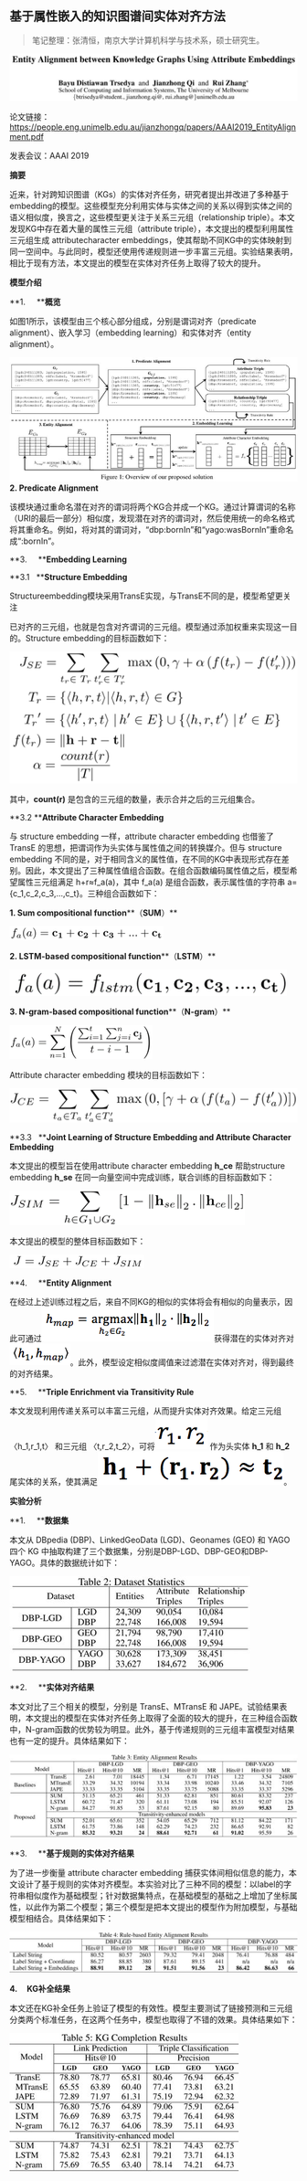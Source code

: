 
## 基于属性嵌入的知识图谱间实体对齐方法

> 笔记整理：张清恒，南京大学计算机科学与技术系，硕士研究生。

![](img/基于属性嵌入的知识图谱间实体对齐方法.md_1.png)

论文链接：https://people.eng.unimelb.edu.au/jianzhongq/papers/AAAI2019_EntityAlignment.pdf

发表会议：AAAI 2019

**摘要**

近来，针对跨知识图谱（KGs）的实体对齐任务，研究者提出并改进了多种基于embedding的模型。这些模型充分利用实体与实体之间的关系以得到实体之间的语义相似度，换言之，这些模型更关注于关系三元组（relationship triple）。本文发现KG中存在着大量的属性三元组（attribute triple），本文提出的模型利用属性三元组生成 attributecharacter embeddings，使其帮助不同KG中的实体映射到同一空间中。与此同时，模型还使用传递规则进一步丰富三元组。实验结果表明，相比于现有方法，本文提出的模型在实体对齐任务上取得了较大的提升。

**模型介绍**

**1.     ****概览**

如图1所示，该模型由三个核心部分组成，分别是谓词对齐（predicate alignment）、嵌入学习（embedding learning）和实体对齐（entity alignment）。

![](img/基于属性嵌入的知识图谱间实体对齐方法.md_2.png)**2. Predicate Alignment**

该模块通过重命名潜在对齐的谓词将两个KG合并成一个KG。通过计算谓词的名称（URI的最后一部分）相似度，发现潜在对齐的谓词对，然后使用统一的命名格式将其重命名。例如，将对其的谓词对，“dbp:bornIn”和“yago:wasBornIn”重命名成“:bornIn”。

**3.     ****Embedding Learning**

**3.1   ****Structure Embedding**

Structureembedding模块采用TransE实现，与TransE不同的是，模型希望更关注

已对齐的三元组，也就是包含对齐谓词的三元组。模型通过添加权重来实现这一目的。Structure embedding的目标函数如下：

![](img/基于属性嵌入的知识图谱间实体对齐方法.md_3.png)

其中，**count(r)** 是包含的三元组的数量，表示合并之后的三元组集合。

**3.2 ****Attribute Character Embedding**

与 structure embedding 一样，attribute character embedding 也借鉴了 TransE 的思想，把谓词作为头实体与属性值之间的转换媒介。但与 structure embedding 不同的是，对于相同含义的属性值，在不同的KG中表现形式存在差别。因此，本文提出了三种属性值组合函数。在组合函数编码属性值之后，模型希望属性三元组满足 h+r≈f_a(a)，其中 f_a(a) 是组合函数，表示属性值的字符串 a={c_1,c_2,c_3,…,c_t}。三种组合函数如下：

**1. Sum compositional function****（****SUM****）**

![](img/基于属性嵌入的知识图谱间实体对齐方法.md_4.png)

**2. LSTM-based compositional function****（****LSTM****）**

![](img/基于属性嵌入的知识图谱间实体对齐方法.md_5.png)



**3. N-gram-based compositional function****（****N-gram****）**

![](img/基于属性嵌入的知识图谱间实体对齐方法.md_6.png)

Attribute character embedding 模块的目标函数如下：

![](img/基于属性嵌入的知识图谱间实体对齐方法.md_7.png)



**3.3   ****Joint Learning of Structure Embedding and Attribute Character Embedding**

本文提出的模型旨在使用attribute character embedding **h_ce** 帮助structure embedding **h_se** 在同一向量空间中完成训练，联合训练的目标函数如下：

![](img/基于属性嵌入的知识图谱间实体对齐方法.md_8.png)

本文提出的模型的整体目标函数如下：

![](img/基于属性嵌入的知识图谱间实体对齐方法.md_9.png)

**4.     ****Entity Alignment**

在经过上述训练过程之后，来自不同KG的相似的实体将会有相似的向量表示，因此可通过![](img/基于属性嵌入的知识图谱间实体对齐方法.md_10.png)获得潜在的实体对齐对![](img/基于属性嵌入的知识图谱间实体对齐方法.md_11.png)。此外，模型设定相似度阈值来过滤潜在实体对齐对，得到最终的对齐结果。

**5.     ****Triple Enrichment via Transitivity Rule**

本文发现利用传递关系可以丰富三元组，从而提升实体对齐效果。给定三元组 〈h_1,r_1,t〉 和三元组 〈t,r_2,t_2〉，可将![](img/基于属性嵌入的知识图谱间实体对齐方法.md_12.png) 作为头实体 **h_1** 和 **h_2** 尾实体的关系，使其满足![](img/基于属性嵌入的知识图谱间实体对齐方法.md_13.png)。



**实验分析**

**1.     ****数据集**

本文从 DBpedia (DBP)、LinkedGeoData (LGD)、Geonames (GEO) 和 YAGO 四个 KG 中抽取构建了三个数据集，分别是DBP-LGD、DBP-GEO和DBP-YAGO。具体的数据统计如下：

![](img/基于属性嵌入的知识图谱间实体对齐方法.md_14.png)



**2.     ****实体对齐结果**

本文对比了三个相关的模型，分别是 TransE、MTransE 和 JAPE。试验结果表明，本文提出的模型在实体对齐任务上取得了全面的较大的提升，在三种组合函数中，N-gram函数的优势较为明显。此外，基于传递规则的三元组丰富模型对结果也有一定的提升。具体结果如下：

![](img/基于属性嵌入的知识图谱间实体对齐方法.md_15.png)



**3.     ****基于规则的实体对齐结果**

为了进一步衡量 attribute character embedding 捕获实体间相似信息的能力，本文设计了基于规则的实体对齐模型。本实验对比了三种不同的模型：以label的字符串相似度作为基础模型；针对数据集特点，在基础模型的基础之上增加了坐标属性，以此作为第二个模型；第三个模型是把本文提出的模型作为附加模型，与基础模型相结合。具体结果如下：

![](img/基于属性嵌入的知识图谱间实体对齐方法.md_16.png)



**4.     ****KG****补全结果**

本文还在KG补全任务上验证了模型的有效性。模型主要测试了链接预测和三元组分类两个标准任务，在这两个任务中，模型也取得了不错的效果。具体结果如下：

![](img/基于属性嵌入的知识图谱间实体对齐方法.md_17.png)

